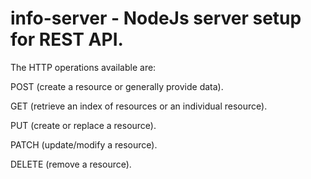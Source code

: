 # info-server - NodeJs server setup for REST API.

The HTTP operations available are:

POST (create a resource or generally provide data).

GET (retrieve an index of resources or an individual resource).

PUT (create or replace a resource).

PATCH (update/modify a resource).

DELETE (remove a resource).
